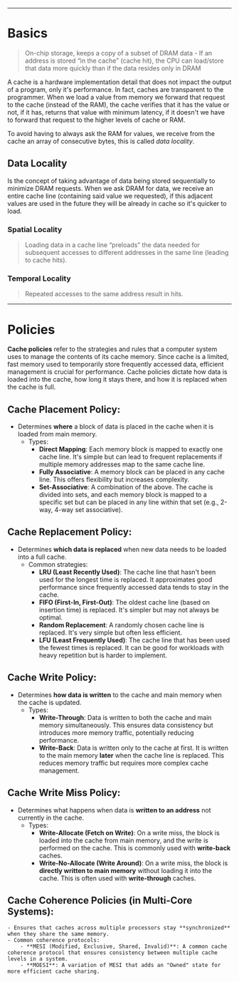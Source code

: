 ***
# Basics

> On-chip storage, keeps a copy of a subset of DRAM data - If an address is stored “in the cache” (cache hit), the CPU can load/store that data more quickly than if the data resides only in DRAM

A cache is a hardware implementation detail that does not impact the output of a program, only it's performance. In fact, caches are transparent to the programmer.
When we load a value from memory we forward that request to the cache (instead of the RAM), the cache verifies that it has the value or not, if it has, returns that value with minimum latency, if it doesn't we have to forward that request to the higher levels of cache or RAM. 

To avoid having to always ask the RAM for values, we receive from the cache an array of consecutive bytes, this is called *data locality*.
## Data Locality

Is the concept of taking advantage of data being stored sequentially to minimize DRAM requests. When we ask DRAM for data, we receive an entire cache line (containing said value we requested), if this adjacent values are used in the future they will be already in cache so it's quicker to load.
### Spatial Locality
>Loading data in a cache line “preloads” the data needed for subsequent accesses to different addresses in the same line (leading to cache hits).
### Temporal Locality
>Repeated accesses to the same address result in hits.
***
# Policies

**Cache policies** refer to the strategies and rules that a computer system uses to manage the contents of its cache memory. Since cache is a limited, fast memory used to temporarily store frequently accessed data, efficient management is crucial for performance. Cache policies dictate how data is loaded into the cache, how long it stays there, and how it is replaced when the cache is full.

## **Cache Placement Policy**:
- Determines **where** a block of data is placed in the cache when it is loaded from main memory.
    - Types:
        - **Direct Mapping**: Each memory block is mapped to exactly one cache line. It's simple but can lead to frequent replacements if multiple memory addresses map to the same cache line.
        - **Fully Associative**: A memory block can be placed in any cache line. This offers flexibility but increases complexity.
        - **Set-Associative**: A combination of the above. The cache is divided into sets, and each memory block is mapped to a specific set but can be placed in any line within that set (e.g., 2-way, 4-way set associative).
## **Cache Replacement Policy**:
- Determines **which data is replaced** when new data needs to be loaded into a full cache.
    - Common strategies:
        - **LRU (Least Recently Used)**: The cache line that hasn't been used for the longest time is replaced. It approximates good performance since frequently accessed data tends to stay in the cache.
        - **FIFO (First-In, First-Out)**: The oldest cache line (based on insertion time) is replaced. It's simpler but may not always be optimal.
        - **Random Replacement**: A randomly chosen cache line is replaced. It's very simple but often less efficient.
        - **LFU (Least Frequently Used)**: The cache line that has been used the fewest times is replaced. It can be good for workloads with heavy repetition but is harder to implement.
## **Cache Write Policy**:    
- Determines **how data is written** to the cache and main memory when the cache is updated.
    - Types:
        - **Write-Through**: Data is written to both the cache and main memory simultaneously. This ensures data consistency but introduces more memory traffic, potentially reducing performance.
        - **Write-Back**: Data is written only to the cache at first. It is written to the main memory **later** when the cache line is replaced. This reduces memory traffic but requires more complex cache management.
        
## **Cache Write Miss Policy**:
- Determines what happens when data is **written to an address** not currently in the cache.
    - Types:
        - **Write-Allocate (Fetch on Write)**: On a write miss, the block is loaded into the cache from main memory, and the write is performed on the cache. This is commonly used with **write-back** caches.
        - **Write-No-Allocate (Write Around)**: On a write miss, the block is **directly written to main memory** without loading it into the cache. This is often used with **write-through** caches.
        
## **Cache Coherence Policies (in Multi-Core Systems)**:
    - Ensures that caches across multiple processors stay **synchronized** when they share the same memory.
    - Common coherence protocols:
        - **MESI (Modified, Exclusive, Shared, Invalid)**: A common cache coherence protocol that ensures consistency between multiple cache levels in a system.
        - **MOESI**: A variation of MESI that adds an "Owned" state for more efficient cache sharing.